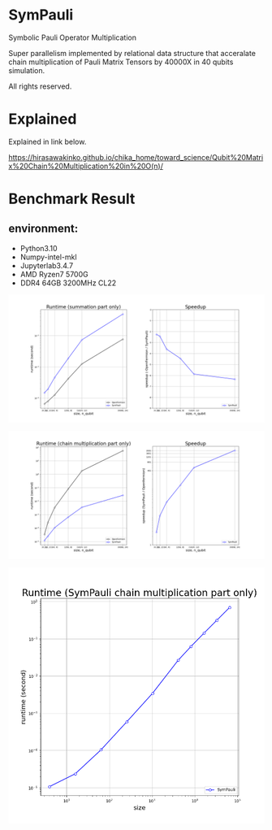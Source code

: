 # SymPauli
Symbolic Pauli Operator Multiplication

Super parallelism implemented by relational data structure that acceralate chain multiplication of Pauli Matrix Tensors by 40000X in 40 qubits simulation.

All rights reserved.

# Explained

Explained in link below.

<https://hirasawakinko.github.io/chika_home/toward_science/Qubit%20Matrix%20Chain%20Multiplication%20in%20O(n)/>

# Benchmark Result

## environment: 
  - Python3.10 
  - Numpy-intel-mkl
  - Jupyterlab3.4.7 
  - AMD Ryzen7 5700G
  - DDR4 64GB 3200MHz CL22

![Benchmark result of summation part](sympauli_bennchmark_1.png)

![Benchmark result of chain multiplication part](sympauli_bennchmark_2.png)

![Benchmark result of chain multiplication part (Sympauli only)](sympauli_bennchmark_3.png)
